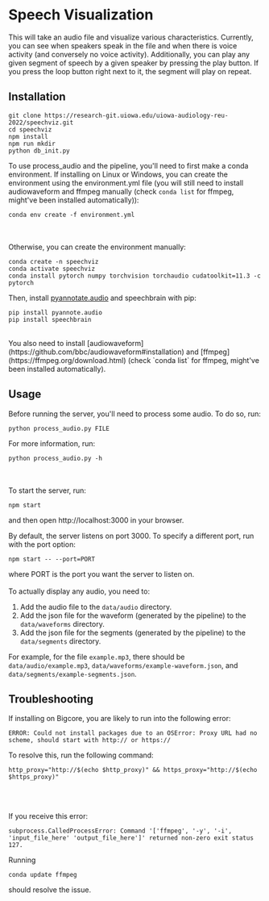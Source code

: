 # Speech Visualization

This will take an audio file and visualize various characteristics. Currently, you can see when speakers speak in the file and when there is voice activity (and conversely no voice activity). Additionally, you can play any given segment of speech by a given speaker by pressing the play button. If you press the loop button right next to it, the segment will play on repeat.

## Installation

```
git clone https://research-git.uiowa.edu/uiowa-audiology-reu-2022/speechviz.git
cd speechviz
npm install
npm run mkdir
python db_init.py
```
To use process_audio and the pipeline, you'll need to first make a conda environment. If installing on Linux or Windows, you can create the environment using the environment.yml file (you will still need to install audiowaveform and ffmpeg manually (check `conda list` for ffmpeg, might've been installed automatically)):
```
conda env create -f environment.yml
```  
<br><br>
Otherwise, you can create the environment manually:
```
conda create -n speechviz
conda activate speechviz
conda install pytorch numpy torchvision torchaudio cudatoolkit=11.3 -c pytorch
```
Then, install [pyannotate.audio](https://github.com/pyannote/pyannote-audio) and speechbrain with pip:
```
pip install pyannote.audio
pip install speechbrain
```
<br>
You also need to install [audiowaveform](https://github.com/bbc/audiowaveform#installation) and [ffmpeg](https://ffmpeg.org/download.html) (check `conda list` for ffmpeg, might've been installed automatically).

## Usage
Before running the server, you'll need to process some audio. To do so, run:
```
python process_audio.py FILE
```
For more information, run:
```
python process_audio.py -h
```
<br><br>
To start the server, run:
```
npm start
```
and then open http://localhost:3000 in your browser.

By default, the server listens on port 3000. To specify a different port, run with the port option:
```
npm start -- --port=PORT
```
where PORT is the port you want the server to listen on.
<br>
<br>
To actually display any audio, you need to:
1. Add the audio file to the `data/audio` directory.
2. Add the json file for the waveform (generated by the pipeline) to the `data/waveforms` directory.
3. Add the json file for the segments (generated by the pipeline) to the `data/segments` directory.

For example, for the file `example.mp3`, there should be `data/audio/example.mp3`, `data/waveforms/example-waveform.json`, and `data/segments/example-segments.json`.

## Troubleshooting

If installing on Bigcore, you are likely to run into the following error:
```
ERROR: Could not install packages due to an OSError: Proxy URL had no scheme, should start with http:// or https://
```
To resolve this, run the following command:
```
http_proxy="http://$(echo $http_proxy)" && https_proxy="http://$(echo $https_proxy)"
```
<br>
<br>

If you receive this error:
```
subprocess.CalledProcessError: Command '['ffmpeg', '-y', '-i', 'input_file_here' 'output_file_here']' returned non-zero exit status 127.
```
Running
```
conda update ffmpeg
```
should resolve the issue.
